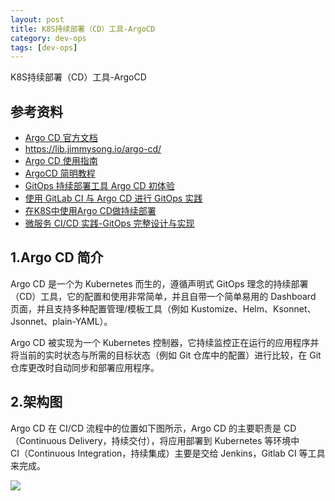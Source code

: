 ```yaml
---
layout: post
title: K8S持续部署（CD）工具-ArgoCD
category: dev-ops
tags: [dev-ops]
---
```


K8S持续部署（CD）工具-ArgoCD

## 参考资料
- [Argo CD 官方文档](https://argo-cd.readthedocs.io/en/stable/)
- https://lib.jimmysong.io/argo-cd/
- [Argo CD 使用指南](https://kubeoperator.io/docs/user_manual/argocd/)
- [ArgoCD 简明教程](https://blog.csdn.net/cr7258/article/details/122028096)
- [GitOps 持续部署工具 Argo CD 初体验](https://blog.csdn.net/weixin_40046357/article/details/118447858)
- [使用 GitLab CI 与 Argo CD 进行 GitOps 实践](https://cloud.tencent.com/developer/article/1664073?from=article.detail.1755628)
- [在K8S中使用Argo CD做持续部署](https://cloud.tencent.com/developer/article/1750692?from=article.detail.1664073)
- [微服务 CI/CD 实践-GitOps 完整设计与实现](https://mp.weixin.qq.com/s/MN08YzdpDMYZ5xpQP1ECQQ)

## 1.Argo CD 简介
Argo CD 是一个为 Kubernetes 而生的，遵循声明式 GitOps 理念的持续部署（CD）工具，它的配置和使用非常简单，并且自带一个简单易用的 Dashboard 页面，并且支持多种配置管理/模板工具（例如 Kustomize、Helm、Ksonnet、Jsonnet、plain-YAML）。
  
Argo CD 被实现为一个 Kubernetes 控制器，它持续监控正在运行的应用程序并将当前的实时状态与所需的目标状态（例如 Git 仓库中的配置）进行比较，在 Git 仓库更改时自动同步和部署应用程序。

## 2.架构图
Argo CD 在 CI/CD 流程中的位置如下图所示，Argo CD 的主要职责是 CD（Continuous Delivery，持续交付），将应用部署到 Kubernetes 等环境中  
CI（Continuous Integration，持续集成）主要是交给 Jenkins，Gitlab CI 等工具来完成。

![](https://wdsheng0i.github.io/assets/images/2021/argocd/argocd.png)




